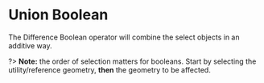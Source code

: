 # Union Boolean

The Difference Boolean operator will combine the select objects in an additive way.

?> **Note:** the order of selection matters for booleans. Start by selecting the utility/reference geometry, **then** the geometry to be affected.

